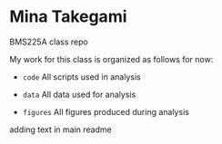 # Mina Takegami
BMS225A class repo

My work for this class is organized as follows for now:

- `code` All scripts used in analysis

- `data` All data used for analysis

- `figures` All figures produced during analysis


adding text in main readme

